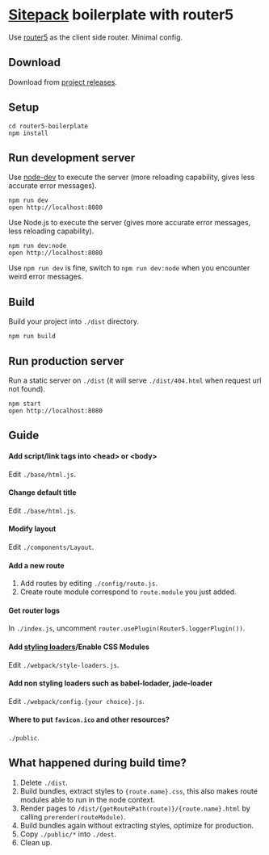 # [Sitepack](https://github.com/sitepack/sitepack) boilerplate with router5
Use [router5](http://router5.github.io/) as the client side router. Minimal config.

## Download
Download from [project releases](https://github.com/sitepack/router5-boilerplate/releases).

## Setup
```
cd router5-boilerplate
npm install
```

## Run development server
Use [node-dev](https://github.com/fgnass/node-dev) to execute the server (more reloading capability, gives less accurate error messages).
```
npm run dev
open http://localhost:8080
```
Use Node.js to execute the server (gives more accurate error messages, less reloading capability).
```
npm run dev:node
open http://localhost:8080
```

Use `npm run dev` is fine, switch to `npm run dev:node` when you encounter weird error messages.

## Build
Build your project into `./dist` directory.
```
npm run build
```

## Run production server
Run a static server on `./dist` (it will serve `./dist/404.html` when request url not found).
```
npm start
open http://localhost:8080
```

## Guide

#### Add script/link tags into &lt;head&gt; or &lt;body&gt;
Edit `./base/html.js`.

#### Change default title
Edit `./base/html.js`.

#### Modify layout
Edit `./components/Layout`.

#### Add a new route
1. Add routes by editing `./config/route.js`.
2. Create route module correspond to `route.module` you just added.

#### Get router logs
In `./index.js`, uncomment `router.usePlugin(Router5.loggerPlugin())`.

#### Add [styling loaders](https://webpack.github.io/docs/list-of-loaders.html#styling)/Enable CSS Modules
Edit `./webpack/style-loaders.js`.

#### Add non styling loaders such as babel-lodader, jade-loader
Edit `./webpack/config.{your choice}.js`.

#### Where to put `favicon.ico` and other resources?
`./public`.

## What happened during build time?
1. Delete `./dist`.
2. Build bundles, extract styles to `{route.name}.css`, this also makes route modules able to run in the node context.
3. Render pages to `/dist/{getRoutePath(route)}/{route.name}.html` by calling `prerender(routeModule)`.
4. Build bundles again without extracting styles, optimize for production.
5. Copy `./public/*` into `./dest`.
6. Clean up.
